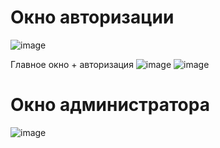 # Окно авторизации
![image](https://user-images.githubusercontent.com/73188898/224942181-115a0476-4a6b-473f-bcf6-fa6e94bca570.png)

Главное окно + авторизация
![image](https://user-images.githubusercontent.com/73188898/224544944-e2a9c2cb-7d03-4457-a389-899a087a2bfa.png)
![image](https://user-images.githubusercontent.com/73188898/224560642-c1ff116d-1ba7-485d-a56a-a69aa7bb20e0.png)
# Окно администратора
![image](https://user-images.githubusercontent.com/73188898/224560657-66717eab-63bf-4b0c-a75a-27546dc16239.png)
